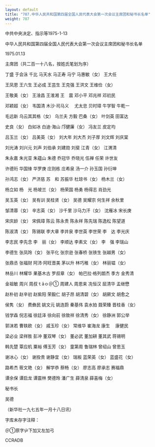 ```yaml
---
layout: default
title: "787.中华人民共和国第四届全国人民代表大会第一次会议主席团和秘书长名单"
weight: 787
---
```


中共中央决定、指示等1975-1-13

中华人民共和国第四届全国人民代表大会第一次会议主席团和秘书长名单

1975.01.13

主席团（共二百一十八名，按姓氏笔划为序）

丁盛    于会泳  千比    马天水  马正寿  马宁    马惠敏（女）    王大任

王凤恩  王六生  王必成  王芸生  王克强  王洪文  王维俭（女）

王敬美（女）    王淦昌  王淮湘  王　震  邓小平  邓兆祥  邓初民

邓颖超（女）    韦国清  木沙·司马义　  尤太忠  贝时璋  牛学智  牛乾一

毛远新  乌云其其格（女）  乌兰夫  方毅  巴桑（女）    叶剑英  田富达

史良（女）      白如冰  白迪·海山      邝健廉（女）    冯友兰  皮定均

吕玉兰（女）    吕美英（女）    刘大年  刘大杰  刘子厚  刘文辉  刘庆棠

刘光涛  刘兴元  刘声  刘伯承  刘建勋  刘斐  江青（女）    江渭清

朱永嘉  朱光亚  朱蕴山  朱德  乔冠华  乔晓光  伍禅  任荣  许世友

许德珩  华国锋  华罗庚  庄则栋  庄希泉  汤一介  孙玉国  孙衍坤

孙鸿志（女）    严济慈  苏　和  苏振华  杜琼书（女）    杨木兰（女）

杨立如  杨　光  杨坡兰（女）    杨荣国  杨勇   杨得志   肖劲光

吴玉英（女）    吴有训  吴桂贤（女）    吴德   吴耀宗   何生祥  余秋里

邹清蓉（女）    辛志英（女）    沙千里  沙马力汗（女）  沈雁冰  宋长庚

宋庆龄（女）    宋佩璋  陈云    陈永贵  陈永祥  陈先瑞  陈逸松  陈望道

陈淑清（女）    陈锡联  李大章  李井泉  李世英  李世荣  李　达  李光庆

李志民  李先念  李　丽（女）    李顺达  李素文（女）    李　强  李瑞山

李德生  张凤玲（女）    张平化  张宗逊  张春桥  张铁生  张越男（女）

张鼎丞  张福财  阿沛·阿旺晋美  茅以升  林巧稚（女）    林丽韫（女）

林岳川  林耀华  果基木古  罗叔章（女）  帕巴拉·格列朗杰  季方  金秀清

金祖敏  周兴    周叔ｔāｏ＠①  周建人  周恩来  冼恒汉  屈清华  孟继懋

赵朴初  赵辛初  赵紫阳  荣毅仁  胡子昂  胡清碧（女）    胡厥文  胡愈之

侯隽（女）  费彝民  姚文元  姚连蔚  秦基伟  袁水拍  聂荣臻  晋桂香（女）

钱学森  倪志福  徐廷泽  徐向前  徐致祥  徐清秀（女）  徐静洲  郭公举

郭沫若  曹轶欧（女）    戚玉珍（女）    常维华  崔海龙  康生　  康健民

梁必业  梁祥胜  彭冲    董双琴（女）    董必武  董加耕  董其武  蒋锡明

韩先楚  覃应机  粟裕    傅玉芳（女）    童第周  鲁瑞林  曾绍山  曾思玉

谢冰心（女）  谢拴贵  谢静宜（女）    瑞板  蓝荣英（女）  蓝盛花（女）

路希杰  筱文艳（女）    解学恭    蔡畅（女）  廖志高  廖承志  赛福鼎

谭余保  谭启龙  谭震林  樊德玲  潘广生  薛清泉  薛喜梅（女）

秘书长

吴德

（新华社一九七五年一月十八日讯）

字库未存字注释：

＠①原字屮下加又左加弓

CCRADB

